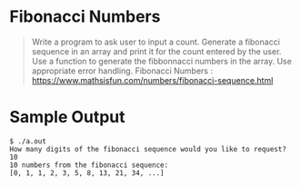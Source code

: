 # Fibonacci Numbers

> Write a program to ask user to input a count. Generate a fibonacci sequence in an array and print it for the count entered by the user. Use a function to generate the fibbonnacci numbers in the array. Use appropriate error handling.
Fibonacci Numbers : https://www.mathsisfun.com/numbers/fibonacci-sequence.html

# Sample Output

 ```
 $ ./a.out
 How many digits of the fibonacci sequence would you like to request? 10
 10 numbers from the fibonacci sequence:
 [0, 1, 1, 2, 3, 5, 8, 13, 21, 34, ...]
 ```
